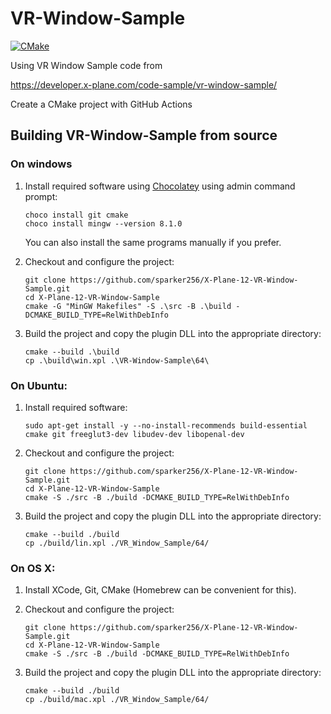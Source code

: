 # VR-Window-Sample

[![CMake](https://github.com/sparker256/X-Plane-12-VR-Window-Sample/actions/workflows/cmake.yml/badge.svg)](https://github.com/sparker256/X-Plane-12-VR-Window-Sample/actions/workflows/cmake.yml)

Using VR Window Sample code from

https://developer.x-plane.com/code-sample/vr-window-sample/

Create a CMake project with GitHub Actions

## Building VR-Window-Sample from source

### On windows

1.  Install required software using [Chocolatey](https://chocolatey.org/) using admin command prompt:

    ```
    choco install git cmake
    choco install mingw --version 8.1.0
    ```

    You can also install the same programs manually if you prefer.

2.  Checkout and configure the project:

    ```
    git clone https://github.com/sparker256/X-Plane-12-VR-Window-Sample.git
    cd X-Plane-12-VR-Window-Sample
    cmake -G "MinGW Makefiles" -S .\src -B .\build -DCMAKE_BUILD_TYPE=RelWithDebInfo
    ```

3.  Build the project and copy the plugin DLL into the appropriate directory:

    ```
    cmake --build .\build
    cp .\build\win.xpl .\VR-Window-Sample\64\
    ```

### On Ubuntu:

1. Install required software:

   ```
   sudo apt-get install -y --no-install-recommends build-essential cmake git freeglut3-dev libudev-dev libopenal-dev

   ```

2. Checkout and configure the project:

   ```
   git clone https://github.com/sparker256/X-Plane-12-VR-Window-Sample.git
   cd X-Plane-12-VR-Window-Sample
   cmake -S ./src -B ./build -DCMAKE_BUILD_TYPE=RelWithDebInfo
   ```

3. Build the project and copy the plugin DLL into the appropriate directory:

   ```
   cmake --build ./build
   cp ./build/lin.xpl ./VR_Window_Sample/64/
   ```

### On OS X:

1. Install XCode, Git, CMake (Homebrew can be convenient for this).

2. Checkout and configure the project:

   ```
   git clone https://github.com/sparker256/X-Plane-12-VR-Window-Sample.git
   cd X-Plane-12-VR-Window-Sample
   cmake -S ./src -B ./build -DCMAKE_BUILD_TYPE=RelWithDebInfo
   ```

3. Build the project and copy the plugin DLL into the appropriate directory:

   ```
   cmake --build ./build
   cp ./build/mac.xpl ./VR_Window_Sample/64/
   ```
